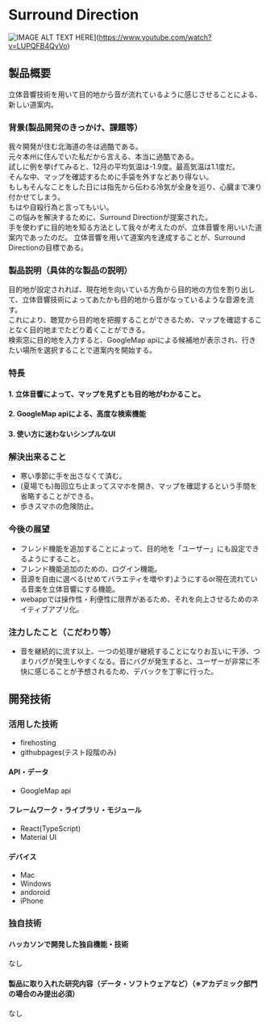 # Surround Direction

![IMAGE ALT TEXT HERE](https://jphacks.com/wp-content/uploads/2022/08/JPHACKS2022_ogp.jpg)](https://www.youtube.com/watch?v=LUPQFB4QyVo)

## 製品概要
立体音響技術を用いて目的地から音が流れているように感じさせることによる、新しい道案内。  

### 背景(製品開発のきっかけ、課題等）
我々開発が住む北海道の冬は過酷である。  
元々本州に住んでいた私だから言える、本当に過酷である。  
試しに例を挙げてみると、12月の平均気温は-1.9度。最高気温は1.1度だ。  
そんな中、マップを確認するために手袋を外すなどあり得ない。  
もしもそんなことをした日には指先から伝わる冷気が全身を巡り、心臓まで凍り付かせてしまう。  
もはや自殺行為と言ってもいい。  
この悩みを解決するために、Surround Directionが提案された。  
手を使わずに目的地を知る方法として我々が考えたのが、立体音響を用いいた道案内であったのだ。
立体音響を用いて道案内を達成することが、Surround Directionの目標である。

### 製品説明（具体的な製品の説明）
目的地が設定されれば、現在地を向いている方角から目的地の方位を割り出して、立体音響技術によってあたかも目的地から音がなっているような音源を流す。  
これにより、聴覚から目的地を把握することができるため、マップを確認することなく目的地までたどり着くことができる。  
検索窓に目的地を入力すると、GoogleMap apiによる候補地が表示され、行きたい場所を選択することで道案内を開始する。

### 特長
#### 1. 立体音響によって、マップを見ずとも目的地がわかること。
#### 2. GoogleMap apiによる、高度な検索機能
#### 3. 使い方に迷わないシンプルなUI

### 解決出来ること  
- 寒い季節に手を出さなくて済む。
- (夏場でも)毎回立ち止まってスマホを開き、マップを確認するという手間を省略することができる。
- 歩きスマホの危険防止。

### 今後の展望  
- フレンド機能を追加することによって、目的地を「ユーザー」にも設定できるようにすること。  
- フレンド機能追加のための、ログイン機能。  
- 音源を自由に選べる(せめてバラエティを増やす)ようにするor現在流れている音楽を立体音響にする機能。
- webappでは操作性・利便性に限界があるため、それを向上させるためのネイティブアプリ化。

### 注力したこと（こだわり等）
- 音を継続的に流す以上、一つの処理が継続することになりお互いに干渉、つまりバグが発生しやすくなる。音にバグが発生すると、ユーザーが非常に不快に感じることが予想されるため、デバックを丁寧に行った。 


## 開発技術
### 活用した技術
- firehosting
- githubpages(テスト段階のみ)

#### API・データ
- GoogleMap api

#### フレームワーク・ライブラリ・モジュール
- React(TypeScript)
- Material UI  


#### デバイス
- Mac
- Windows
- andoroid
- iPhone

### 独自技術
#### ハッカソンで開発した独自機能・技術
なし

#### 製品に取り入れた研究内容（データ・ソフトウェアなど）（※アカデミック部門の場合のみ提出必須）
なし